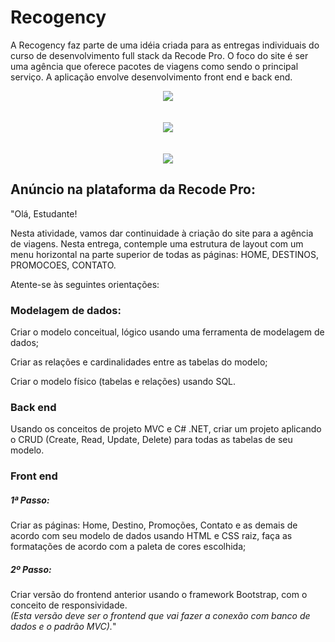 # Recogency
A Recogency faz parte de uma idéia criada para as entregas individuais do curso de desenvolvimento full stack da Recode Pro. O foco do site é ser uma agência que oferece pacotes de viagens como sendo o principal serviço. A aplicação envolve desenvolvimento front end e back end.

<div align="center">
  <img src="https://res.cloudinary.com/srcmilena/image/upload/v1648756103/v1_recogency_promocoes_unpzew.jpg"/>
  </br></br></br>
  <img src="https://res.cloudinary.com/srcmilena/image/upload/v1648756103/v1_recogency_promocoes2_qb0met.jpg"/>
  </br></br></br>
  <img src="https://res.cloudinary.com/srcmilena/image/upload/v1648756103/v1_recogency_contato_bxnszu.jpg"/>
</div>

## Anúncio na plataforma da Recode Pro:
"Olá, Estudante! 

Nesta atividade, vamos dar continuidade à criação do site para a agência de viagens. Nesta entrega, contemple uma estrutura de layout com um menu horizontal na parte superior de todas as páginas: HOME, DESTINOS, PROMOCOES, CONTATO.

Atente-se às seguintes orientações:  

### Modelagem de dados:  

Criar o modelo conceitual, lógico usando uma ferramenta de modelagem de dados; 

Criar as relações e cardinalidades entre as tabelas do modelo; 

Criar o modelo físico (tabelas e relações) usando SQL. 

### Back end  

Usando os conceitos de projeto MVC e C# .NET, criar um projeto aplicando o CRUD (Create, Read, Update, Delete) para todas as tabelas de seu modelo. 

### Front end 
##### 1ª Passo:  
Criar as páginas: Home, Destino, Promoções, Contato e as demais de acordo com seu modelo de dados usando HTML e CSS raiz, faça as formatações de acordo com a paleta de cores escolhida; 

##### 2º Passo:  
Criar versão do frontend anterior usando o framework Bootstrap, com o conceito de responsividade. 
</br> 
*(Esta versão deve ser o frontend que vai fazer a conexão com banco de dados e o padrão MVC).*"

  
